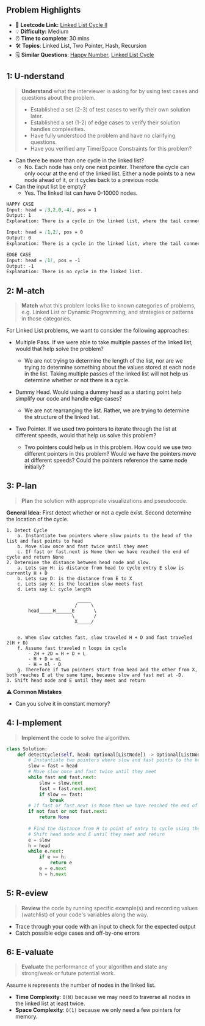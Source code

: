 ## Problem Highlights

* 🔗 **Leetcode Link:** [Linked List Cycle II](https://leetcode.com/problems/linked-list-cycle-ii/)
* 💡 **Difficulty:** Medium
* ⏰ **Time to complete**: 30 mins
* 🛠️ **Topics**: Linked List, Two Pointer, Hash, Recursion
* 🗒️ **Similar Questions**: [Happy Number](https://leetcode.com/problems/happy-number/), [Linked List Cycle](https://leetcode.com/problems/linked-list-cycle/)
    
## 1: U-nderstand
 
> **Understand** what the interviewer is asking for by using test cases and questions about the problem.
> 
> - Established a set (2-3) of test cases to verify their own solution later.
> - Established a set (1-2) of edge cases to verify their solution handles complexities.
> - Have fully understood the problem and have no clarifying questions.
> - Have you verified any Time/Space Constraints for this problem?

- Can there be more than one cycle in the linked list?
    - No. Each node has only one next pointer. Therefore the cycle can only occur at the end of the linked list. Either a node points to a new node ahead of it, or it cycles back to a previous node.
- Can the input list be empty?
    - Yes. The linked list can have 0-10000 nodes.

   
```markdown
HAPPY CASE
Input: head = [3,2,0,-4], pos = 1
Output: 1
Explanation: There is a cycle in the linked list, where the tail connects to the 1st node (0-indexed).

Input: head = [1,2], pos = 0
Output: 0
Explanation: There is a cycle in the linked list, where the tail connects to the 0th node.

EDGE CASE
Input: head = [1], pos = -1
Output: -1
Explanation: There is no cycle in the linked list.
```   
    
## 2: M-atch

<!-- See https://docs.google.com/document/d/1hYT1hoOJ6pFIt8A5q-PIZmYP7pB4WqlzyUJgFx9x2mY/edit#heading=h.ya2de4n4zsds for list of algorithms based on question type-->

> **Match** what this problem looks like to known categories of problems, e.g. Linked List or Dynamic Programming, and strategies or patterns in those categories.

For Linked List problems, we want to consider the following approaches:

- Multiple Pass. If we were able to take multiple passes of the linked list, would that help solve the problem?
    - We are not trying to determine the length of the list, nor are we trying to determine something about the values stored at each node in the list. Taking multiple passes of the linked list will not help us determine whether or not there is a cycle.

- Dummy Head. Would using a dummy head as a starting point help simplify our code and handle edge cases?
    - We are not rearranging the list. Rather, we are trying to determine the structure of the linked list.

- Two Pointer. If we used two pointers to iterate through the list at different speeds, would that help us solve this problem?
    - Two pointers could help us in this problem. How could we use two different pointers in this problem? Would we have the pointers move at different speeds? Could the pointers reference the same node initially?



## 3: P-lan

> **Plan** the solution with appropriate visualizations and pseudocode.


**General Idea:** First detect whether or not a cycle exist. Second determine the location of the cycle. 


```markdown!
1. Detect Cycle
    a. Instantiate two pointers where slow points to the head of the list and fast points to head
    b. Move slow once and fast twice until they meet
    c. If fast or fast.next is None then we have reached the end of cycle and return None
2. Determine the distance between head node and slow.
    a. Lets say H: is distance from head to cycle entry E slow is currently H + D
    b. Lets say D: is the distance from E to X
    c. Lets say X: is the location slow meets fast
    d. Lets say L: cycle length

                          _____
                         /     \
        head_____H______E       \
                        \       /
                         X_____/   
        
    
    e. When slow catches fast, slow traveled H + D and fast traveled 2(H + D)
    f. Assume fast traveled n loops in cycle
        - 2H + 2D = H + D + L
        - H + D = nL
        - H = nl - D
    g. Therefore if two pointers start from head and the other from X, both reaches E at the same time, because slow and fast met at -D. 
3. Shift head node and E until they meet and return
```

**⚠️ Common Mistakes**

* Can you solve it in constant memory? 

## 4: I-mplement

> **Implement** the code to solve the algorithm.

```python
class Solution:
    def detectCycle(self, head: Optional[ListNode]) -> Optional[ListNode]:
        # Instantiate two pointers where slow and fast points to the head of the list 
        slow = fast = head
        # Move slow once and fast twice until they meet
        while fast and fast.next:
            slow = slow.next
            fast = fast.next.next
            if slow == fast:
                break
        # If fast or fast.next is None then we have reached the end of cycle and return None
        if not fast or not fast.next: 
            return None
        
        # Find the distance from H to point of entry to cycle using theory(see above)
        # Shift head node and E until they meet and return
        e = slow
        h = head
        while e.next:
            if e == h:
                return e
            e = e.next
            h = h.next
```
    
## 5: R-eview

> **Review** the code by running specific example(s) and recording values (watchlist) of your code's variables along the way.

- Trace through your code with an input to check for the expected output
- Catch possible edge cases and off-by-one errors

## 6: E-valuate

> **Evaluate** the performance of your algorithm and state any strong/weak or future potential work.

Assume `N` represents the number of nodes in the linked list.

* **Time Complexity**: `O(N)` because we may need to traverse all nodes in the linked list at least twice. 
* **Space Complexity**: `O(1)` because we only need a few pointers for memory.